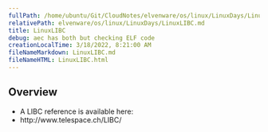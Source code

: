 ```yaml
---
fullPath: /home/ubuntu/Git/CloudNotes/elvenware/os/linux/LinuxDays/LinuxLIBC.md
relativePath: elvenware/os/linux/LinuxDays/LinuxLIBC.md
title: LinuxLIBC
debug: aec has both but checking ELF code
creationLocalTime: 3/18/2022, 8:21:00 AM
fileNameMarkdown: LinuxLIBC.md
fileNameHTML: LinuxLIBC.html
---
```


<!-- toc -->
<!-- tocstop -->

<HTML>
<HEAD>
	<TITLE>Linux LIBC</TITLE>
	<script language="JavaScript" src="/charlie/libs/scripts/MeyerStyleSwitch.js" type="text/javascript"></script>  
	<!--#include virtual="../../scripts/HeaderInfo.html" -->
</HEAD>
<BODY>


<H2>Overview</H2>
<UL>
<LI>A LIBC reference is available here: </LI>                                                                             
<LI><A HREF="http://www.telespace.ch/LIBC/"></A>http://www.telespace.ch/LIBC/</LI>
</UL>

</BODY>
</HTML>
